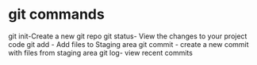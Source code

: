 # git commands
git init-Create a new git repo
git status- View the changes to your project code
git add - Add files to Staging area
git  commit - create a new commit with files from staging area
git log- view recent commits

